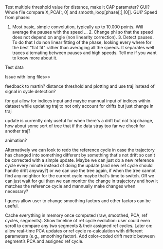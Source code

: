 Test multiple threshold value for distance, make it CAP parameter?  GUI?
Whole file compare X_PCA[:, 0] and smooth_loop[phase[:],[0]].  GUI?
Speed from phase::

1. Most basic, simple convolution, typically up to 10.000 points. Will average the pauses with the speed ... 2. Change phi so that the speed does not depend on angle (non linearity correction). 3. Detect pauses . To do that I do non linear fitting of the phase, looking every where for the best "flat fit" rather than averaging all the speeds. It separates well traces alternating between pauses and high speeds. Tell me if you want to know more about it.

Test data

Issue with long files>>


feedback to martin? distance threshold and plotting and use traj instead of signal in cycle detection?

for gui allow for indices input
and maybe mannual input of indices within dataset while updating traj to not only account for drifts but just change in traj


update is currently only useful for when there's a drift but not traj change, how about some sort of tree that if the data stray too far we check for another traj?

animation?

Alternatively we can look to redo the reference cycle in case the trajectory has changed into something different by something that's not drift so can't be corrected with a simple update. Maybe we can just do a new reference cycle every minute instead of doing the update (and new ref cycle should handle drift anyway?) or we can use the tree again, if when the tree cannot find any neighbor for the current cycle maybe that's time to switch.  OR we can just wait for gui then we can monitor the change in trajectory and how it matches the reference cycle and mannually make changes when necessary?


I guess allow user to change smoothing factors and other factors can be useful.

Cache everything in memory once computed (raw, smoothed, PCA, ref cycles, segments).
Show timeline of ref cycle evolution: user could even scroll to compare any two segments & their assigned ref cycles.
Later on: allow real-time PCA updates or ref cycle re-calculation with different parameters (e.g., smoothing factor).
Add color-coded drift metric between segment’s PCA and assigned ref cycle.